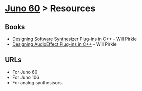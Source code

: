 # [Juno 60](../README.md) > Resources

## Books

* [Designing Software Synthesizer Plug-ins in C++](Book_DesigningSynthPlugIns.md) - Will Pirkle
* [Designing AudioEffect Plug-ins in C++](Book_AudioEffectPlugIns.md) - Will Pirkle

## URLs

* For Juno 60
* For Juno 106
* For analog synthesisors.
